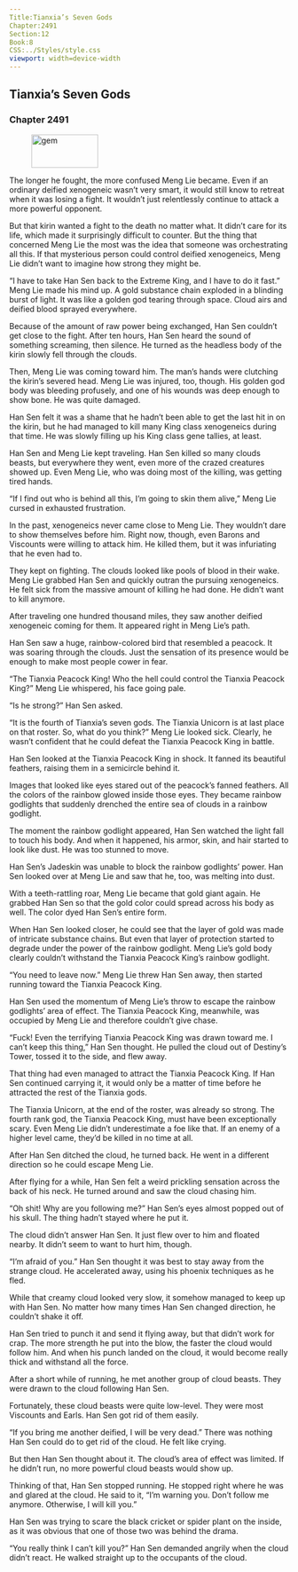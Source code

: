 ```yaml
---
Title:Tianxia’s Seven Gods 
Chapter:2491 
Section:12 
Book:8 
CSS:../Styles/style.css 
viewport: width=device-width
---
```

  
## Tianxia’s Seven Gods
### Chapter 2491
  
<figure>
	<img src="../Images/gem.gif" alt="gem" id="gem" width="120" height="60" />
</figure>
  

  
The longer he fought, the more confused Meng Lie became. Even if an ordinary deified xenogeneic wasn’t very smart, it would still know to retreat when it was losing a fight. It wouldn’t just relentlessly continue to attack a more powerful opponent.

But that kirin wanted a fight to the death no matter what. It didn’t care for its life, which made it surprisingly difficult to counter. But the thing that concerned Meng Lie the most was the idea that someone was orchestrating all this. If that mysterious person could control deified xenogeneics, Meng Lie didn’t want to imagine how strong they might be.

“I have to take Han Sen back to the Extreme King, and I have to do it fast.” Meng Lie made his mind up. A gold substance chain exploded in a blinding burst of light. It was like a golden god tearing through space. Cloud airs and deified blood sprayed everywhere.

Because of the amount of raw power being exchanged, Han Sen couldn’t get close to the fight. After ten hours, Han Sen heard the sound of something screaming, then silence. He turned as the headless body of the kirin slowly fell through the clouds.

Then, Meng Lie was coming toward him. The man’s hands were clutching the kirin’s severed head. Meng Lie was injured, too, though. His golden god body was bleeding profusely, and one of his wounds was deep enough to show bone. He was quite damaged.

Han Sen felt it was a shame that he hadn’t been able to get the last hit in on the kirin, but he had managed to kill many King class xenogeneics during that time. He was slowly filling up his King class gene tallies, at least.

Han Sen and Meng Lie kept traveling. Han Sen killed so many clouds beasts, but everywhere they went, even more of the crazed creatures showed up. Even Meng Lie, who was doing most of the killing, was getting tired hands.

“If I find out who is behind all this, I’m going to skin them alive,” Meng Lie cursed in exhausted frustration.

In the past, xenogeneics never came close to Meng Lie. They wouldn’t dare to show themselves before him. Right now, though, even Barons and Viscounts were willing to attack him. He killed them, but it was infuriating that he even had to.

They kept on fighting. The clouds looked like pools of blood in their wake. Meng Lie grabbed Han Sen and quickly outran the pursuing xenogeneics. He felt sick from the massive amount of killing he had done. He didn’t want to kill anymore.

After traveling one hundred thousand miles, they saw another deified xenogeneic coming for them. It appeared right in Meng Lie’s path.

Han Sen saw a huge, rainbow-colored bird that resembled a peacock. It was soaring through the clouds. Just the sensation of its presence would be enough to make most people cower in fear.

“The Tianxia Peacock King! Who the hell could control the Tianxia Peacock King?” Meng Lie whispered, his face going pale.

“Is he strong?” Han Sen asked.

“It is the fourth of Tianxia’s seven gods. The Tianxia Unicorn is at last place on that roster. So, what do you think?” Meng Lie looked sick. Clearly, he wasn’t confident that he could defeat the Tianxia Peacock King in battle.

Han Sen looked at the Tianxia Peacock King in shock. It fanned its beautiful feathers, raising them in a semicircle behind it.

Images that looked like eyes stared out of the peacock’s fanned feathers. All the colors of the rainbow glowed inside those eyes. They became rainbow godlights that suddenly drenched the entire sea of clouds in a rainbow godlight.

The moment the rainbow godlight appeared, Han Sen watched the light fall to touch his body. And when it happened, his armor, skin, and hair started to look like dust. He was too stunned to move.

Han Sen’s Jadeskin was unable to block the rainbow godlights’ power. Han Sen looked over at Meng Lie and saw that he, too, was melting into dust.

With a teeth-rattling roar, Meng Lie became that gold giant again. He grabbed Han Sen so that the gold color could spread across his body as well. The color dyed Han Sen’s entire form.

When Han Sen looked closer, he could see that the layer of gold was made of intricate substance chains. But even that layer of protection started to degrade under the power of the rainbow godlight. Meng Lie’s gold body clearly couldn’t withstand the Tianxia Peacock King’s rainbow godlight.

“You need to leave now.” Meng Lie threw Han Sen away, then started running toward the Tianxia Peacock King.

Han Sen used the momentum of Meng Lie’s throw to escape the rainbow godlights’ area of effect. The Tianxia Peacock King, meanwhile, was occupied by Meng Lie and therefore couldn’t give chase.

“Fuck! Even the terrifying Tianxia Peacock King was drawn toward me. I can’t keep this thing,” Han Sen thought. He pulled the cloud out of Destiny’s Tower, tossed it to the side, and flew away.

That thing had even managed to attract the Tianxia Peacock King. If Han Sen continued carrying it, it would only be a matter of time before he attracted the rest of the Tianxia gods.

The Tianxia Unicorn, at the end of the roster, was already so strong. The fourth rank god, the Tianxia Peacock King, must have been exceptionally scary. Even Meng Lie didn’t underestimate a foe like that. If an enemy of a higher level came, they’d be killed in no time at all.

After Han Sen ditched the cloud, he turned back. He went in a different direction so he could escape Meng Lie.

After flying for a while, Han Sen felt a weird prickling sensation across the back of his neck. He turned around and saw the cloud chasing him.

“Oh shit! Why are you following me?” Han Sen’s eyes almost popped out of his skull. The thing hadn’t stayed where he put it.

The cloud didn’t answer Han Sen. It just flew over to him and floated nearby. It didn’t seem to want to hurt him, though.

“I’m afraid of you.” Han Sen thought it was best to stay away from the strange cloud. He accelerated away, using his phoenix techniques as he fled.

While that creamy cloud looked very slow, it somehow managed to keep up with Han Sen. No matter how many times Han Sen changed direction, he couldn’t shake it off.

Han Sen tried to punch it and send it flying away, but that didn’t work for crap. The more strength he put into the blow, the faster the cloud would follow him. And when his punch landed on the cloud, it would become really thick and withstand all the force.

After a short while of running, he met another group of cloud beasts. They were drawn to the cloud following Han Sen.

Fortunately, these cloud beasts were quite low-level. They were most Viscounts and Earls. Han Sen got rid of them easily.

“If you bring me another deified, I will be very dead.” There was nothing Han Sen could do to get rid of the cloud. He felt like crying.

But then Han Sen thought about it. The cloud’s area of effect was limited. If he didn’t run, no more powerful cloud beasts would show up.

Thinking of that, Han Sen stopped running. He stopped right where he was and glared at the cloud. He said to it, “I’m warning you. Don’t follow me anymore. Otherwise, I will kill you.”

Han Sen was trying to scare the black cricket or spider plant on the inside, as it was obvious that one of those two was behind the drama.

“You really think I can’t kill you?” Han Sen demanded angrily when the cloud didn’t react. He walked straight up to the occupants of the cloud.